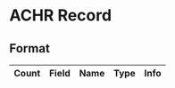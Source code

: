 ACHR Record
===========

## Format

Count | Field | Name | Type | Info
------|-------|------|------|-----
